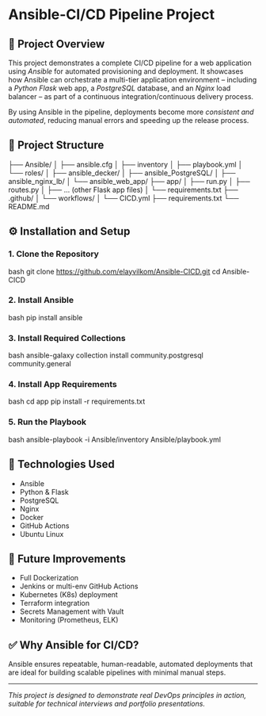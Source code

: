 # Ansible-CI/CD Pipeline Project

## 📌 Project Overview
This project demonstrates a complete CI/CD pipeline for a web application using *Ansible* for automated provisioning and deployment. It showcases how Ansible can orchestrate a multi-tier application environment – including a *Python Flask* web app, a *PostgreSQL* database, and an *Nginx* load balancer – as part of a continuous integration/continuous delivery process.

By using Ansible in the pipeline, deployments become more *consistent and automated*, reducing manual errors and speeding up the release process.

## 📁 Project Structure

├── Ansible/
│   ├── ansible.cfg
│   ├── inventory
│   ├── playbook.yml
│   └── roles/
│       ├── ansible_decker/
│       ├── ansible_PostgreSQL/
│       ├── ansible_nginx_lb/
│       └── ansible_web_app/
├── app/
│   ├── run.py
│   ├── routes.py
│   ├── ... (other Flask app files)
│   └── requirements.txt
├── .github/
│   └── workflows/
│       └── CICD.yml
├── requirements.txt
└── README.md


## ⚙ Installation and Setup

### 1. Clone the Repository
bash
git clone https://github.com/elayvilkom/Ansible-CICD.git
cd Ansible-CICD


### 2. Install Ansible
bash
pip install ansible


### 3. Install Required Collections
bash
ansible-galaxy collection install community.postgresql community.general


### 4. Install App Requirements
bash
cd app
pip install -r requirements.txt


### 5. Run the Playbook
bash
ansible-playbook -i Ansible/inventory Ansible/playbook.yml


## 🧰 Technologies Used
- Ansible
- Python & Flask
- PostgreSQL
- Nginx
- Docker
- GitHub Actions
- Ubuntu Linux

## 🚀 Future Improvements
- Full Dockerization
- Jenkins or multi-env GitHub Actions
- Kubernetes (K8s) deployment
- Terraform integration
- Secrets Management with Vault
- Monitoring (Prometheus, ELK)

## ✅ Why Ansible for CI/CD?
Ansible ensures repeatable, human-readable, automated deployments that are ideal for building scalable pipelines with minimal manual steps.

---

*This project is designed to demonstrate real DevOps principles in action, suitable for technical interviews and portfolio presentations.*
